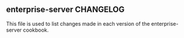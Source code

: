 ## enterprise-server CHANGELOG
This file is used to list changes made in each version of the enterprise-server cookbook.
